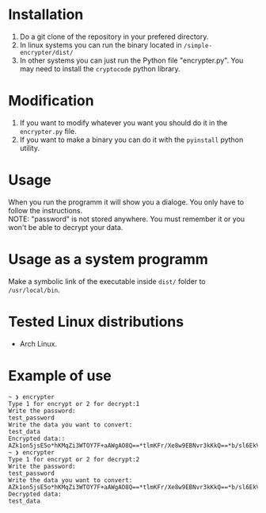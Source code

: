 # Installation
1. Do a git clone of the repository in your prefered directory.
2. In linux systems you can run the binary located in `/simple-encrypter/dist/`
3. In other systems you can just run the Python file "encrypter.py". You may need to install the `cryptocode` python library.

# Modification 
1. If you want to modify whatever you want you should do it in the `encrypter.py` file.
2. If you want to make a binary you can do it with the `pyinstall` python utility. 

# Usage
When you run the programm it will show you a dialoge. You only have to follow the instructions.\
NOTE: "password" is not stored anywhere. You must remember it or you won't be able to decrypt your data. 

# Usage as a system programm
Make a symbolic link of the executable inside `dist/` folder to `/usr/local/bin`. 

# Tested Linux distributions
- Arch Linux.

# Example of use
```
~ ❯ encrypter                                                                                                     
Type 1 for encrypt or 2 for decrypt:1
Write the password:
test_password
Write the data you want to convert:
test_data
Encrypted data::
AZk1on5jsE5o*hKMqZi3WTOY7F+aAWgAO8Q==*tlmKFr/Xe8w9EBNvr3kKkQ==*b/sl6EkVakNUAf3TWcBmew==
~ ❯ encrypter                                                                                                 
Type 1 for encrypt or 2 for decrypt:2
Write the password:
test_password
Write the data you want to convert:
AZk1on5jsE5o*hKMqZi3WTOY7F+aAWgAO8Q==*tlmKFr/Xe8w9EBNvr3kKkQ==*b/sl6EkVakNUAf3TWcBmew==
Decrypted data:
test_data
```
